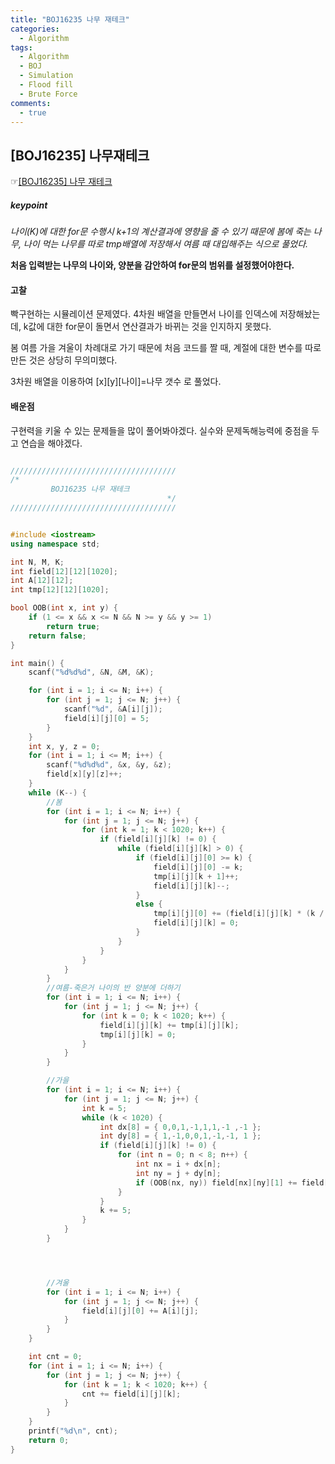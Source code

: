 ```yaml
---
title: "BOJ16235 나무 재테크"
categories:
  - Algorithm
tags:
  - Algorithm
  - BOJ
  - Simulation
  - Flood fill
  - Brute Force
comments:
  - true
---
```


## [BOJ16235] 나무재테크
 ☞[[BOJ16235] 나무 재테크](https://www.acmicpc.net/problem/16235)

##### keypoint
*나이(K)에 대한 for문 수행시 k+1의 계산결과에 영향을 줄 수 있기 때문에 봄에 죽는 나무, 나이 먹는 나무를 따로
tmp배열에 저장해서 여름 때 대입해주는
식으로 풀었다.*

**처음 입력받는 나무의 나이와, 양분을 감안하여 for문의 범위를
설정했어야한다.**
#### 고찰
빡구현하는 시뮬레이션 문제였다.
4차원 배열을 만들면서 나이를 인덱스에
저장해놨는데, k값에 대한 for문이 돌면서
연산결과가 바뀌는 것을 인지하지 못했다.

봄 여름 가을 겨울이 차례대로 가기 때문에
처음 코드를 짤 때, 계절에 대한 변수를
따로 만든 것은 상당히 무의미했다.

3차원 배열을 이용하여 [x][y][나이]=나무 갯수
로 풀었다.

#### 배운점
구현력을 키울 수 있는 문제들을 많이 풀어봐야겠다.
실수와 문제독해능력에 중점을 두고 연습을 해야겠다.

```cpp

/////////////////////////////////////
/*
         BOJ16235 나무 재테크
                                   */
/////////////////////////////////////


#include <iostream>
using namespace std;

int N, M, K;
int field[12][12][1020];
int A[12][12];
int tmp[12][12][1020];

bool OOB(int x, int y) {
	if (1 <= x && x <= N && N >= y && y >= 1)
		return true;
	return false;
}

int main() {
	scanf("%d%d%d", &N, &M, &K);

	for (int i = 1; i <= N; i++) {
		for (int j = 1; j <= N; j++) {
			scanf("%d", &A[i][j]);
			field[i][j][0] = 5;
		}
	}
	int x, y, z = 0;
	for (int i = 1; i <= M; i++) {
		scanf("%d%d%d", &x, &y, &z);
		field[x][y][z]++;
	}
	while (K--) {
		//봄
		for (int i = 1; i <= N; i++) {
			for (int j = 1; j <= N; j++) {
				for (int k = 1; k < 1020; k++) {
					if (field[i][j][k] != 0) {
						while (field[i][j][k] > 0) {
							if (field[i][j][0] >= k) {
								field[i][j][0] -= k;
								tmp[i][j][k + 1]++;
								field[i][j][k]--;
							}
							else {
								tmp[i][j][0] += (field[i][j][k] * (k / 2));
								field[i][j][k] = 0;
							}
						}
					}
				}
			}
		}
		//여름-죽은거 나이의 반 양분에 더하기
		for (int i = 1; i <= N; i++) {
			for (int j = 1; j <= N; j++) {
				for (int k = 0; k < 1020; k++) {
					field[i][j][k] += tmp[i][j][k];
					tmp[i][j][k] = 0;
				}
			}
		}

		//가을
		for (int i = 1; i <= N; i++) {
			for (int j = 1; j <= N; j++) {
				int k = 5;
				while (k < 1020) {
					int dx[8] = { 0,0,1,-1,1,1,-1 ,-1 };
					int dy[8] = { 1,-1,0,0,1,-1,-1, 1 };
					if (field[i][j][k] != 0) {
						for (int n = 0; n < 8; n++) {
							int nx = i + dx[n];
							int ny = j + dy[n];
							if (OOB(nx, ny)) field[nx][ny][1] += field[i][j][k];
						}
					}
					k += 5;
				}
			}
		}




		//겨울
		for (int i = 1; i <= N; i++) {
			for (int j = 1; j <= N; j++) {
				field[i][j][0] += A[i][j];
			}
		}
	}

	int cnt = 0;
	for (int i = 1; i <= N; i++) {
		for (int j = 1; j <= N; j++) {
			for (int k = 1; k < 1020; k++) {
				cnt += field[i][j][k];
			}
		}
	}
	printf("%d\n", cnt);
	return 0;
}
```
